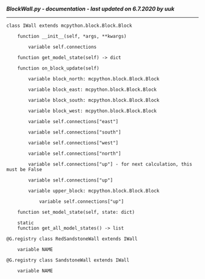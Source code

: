 ***BlockWall.py - documentation - last updated on 6.7.2020 by uuk***
___

    class IWall extends mcpython.block.Block.Block

        function __init__(self, *args, **kwargs)

            variable self.connections

        function get_model_state(self) -> dict

        function on_block_update(self)

            variable block_north: mcpython.block.Block.Block

            variable block_east: mcpython.block.Block.Block

            variable block_south: mcpython.block.Block.Block

            variable block_west: mcpython.block.Block.Block

            variable self.connections["east"]

            variable self.connections["south"]

            variable self.connections["west"]

            variable self.connections["north"]

            variable self.connections["up"] - for next calculation, this must be False

            variable self.connections["up"]

            variable upper_block: mcpython.block.Block.Block

                variable self.connections["up"]

        function set_model_state(self, state: dict)

        static
        function get_all_model_states() -> list

    @G.registry class RedSandstoneWall extends IWall

        variable NAME

    @G.registry class SandstoneWall extends IWall

        variable NAME
